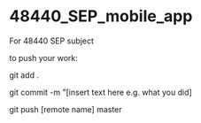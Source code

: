 # 48440_SEP_mobile_app
For 48440 SEP subject


to push your work:

git add .

git commit -m "[insert text here e.g. what you did]

git push [remote name] master
